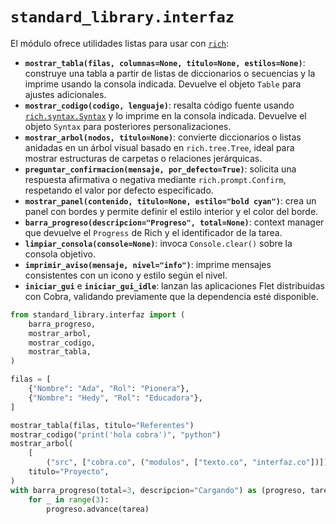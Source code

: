 # `standard_library.interfaz`

El módulo ofrece utilidades listas para usar con [`rich`](https://rich.readthedocs.io/):

- **`mostrar_tabla(filas, columnas=None, titulo=None, estilos=None)`**: construye una
  tabla a partir de listas de diccionarios o secuencias y la imprime usando la consola
  indicada. Devuelve el objeto `Table` para ajustes adicionales.
- **`mostrar_codigo(codigo, lenguaje)`**: resalta código fuente usando
  [`rich.syntax.Syntax`](https://rich.readthedocs.io/en/stable/syntax.html) y lo
  imprime en la consola indicada. Devuelve el objeto `Syntax` para posteriores
  personalizaciones.
- **`mostrar_arbol(nodos, titulo=None)`**: convierte diccionarios o listas
  anidadas en un árbol visual basado en `rich.tree.Tree`, ideal para mostrar
  estructuras de carpetas o relaciones jerárquicas.
- **`preguntar_confirmacion(mensaje, por_defecto=True)`**: solicita una respuesta
  afirmativa o negativa mediante `rich.prompt.Confirm`, respetando el valor por
  defecto especificado.
- **`mostrar_panel(contenido, titulo=None, estilo="bold cyan")`**: crea un panel con
  bordes y permite definir el estilo interior y el color del borde.
- **`barra_progreso(descripcion="Progreso", total=None)`**: context manager que
  devuelve el `Progress` de Rich y el identificador de la tarea.
- **`limpiar_consola(console=None)`**: invoca `Console.clear()` sobre la consola
  objetivo.
- **`imprimir_aviso(mensaje, nivel="info")`**: imprime mensajes consistentes con un
  icono y estilo según el nivel.
- **`iniciar_gui`** e **`iniciar_gui_idle`**: lanzan las aplicaciones Flet
  distribuidas con Cobra, validando previamente que la dependencia esté disponible.

```python
from standard_library.interfaz import (
    barra_progreso,
    mostrar_arbol,
    mostrar_codigo,
    mostrar_tabla,
)

filas = [
    {"Nombre": "Ada", "Rol": "Pionera"},
    {"Nombre": "Hedy", "Rol": "Educadora"},
]

mostrar_tabla(filas, titulo="Referentes")
mostrar_codigo("print('hola cobra')", "python")
mostrar_arbol(
    [
        ("src", ["cobra.co", ("modulos", ["texto.co", "interfaz.co"])])],
    titulo="Proyecto",
)
with barra_progreso(total=3, descripcion="Cargando") as (progreso, tarea):
    for _ in range(3):
        progreso.advance(tarea)
```
